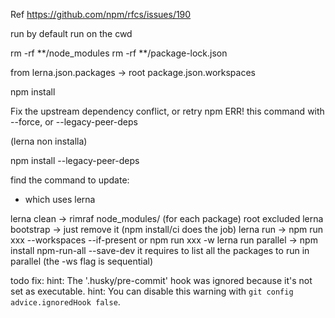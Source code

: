 Ref
  https://github.com/npm/rfcs/issues/190


run by default run on the cwd

rm -rf **/node_modules
rm -rf **/package-lock.json

from lerna.json.packages -> root package.json.workspaces

npm install

Fix the upstream dependency conflict, or retry
npm ERR! this command with --force, or --legacy-peer-deps

(lerna non installa)

npm install --legacy-peer-deps

find the command to update:
  - which uses lerna


lerna clean -> rimraf node_modules/ (for each package) root excluded
lerna bootstrap -> just remove it (npm install/ci does the job)
lerna run -> npm run xxx --workspaces --if-present or npm run xxx -w <project id>
lerna run parallel -> npm install npm-run-all --save-dev
  it requires to list all the packages to run in parallel (the -ws flag is sequential)

todo fix:
hint: The '.husky/pre-commit' hook was ignored because it's not set as executable.
hint: You can disable this warning with `git config advice.ignoredHook false`.